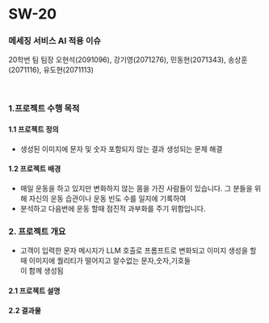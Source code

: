 # SW-20
### 메세징 서비스 AI 적용 이슈

20학번 팀
팀장 오현석(2091096), 강기영(2071276), 민동현(2071343), 송상훈(2071116), 유도현(2071113)

<br>

### 1.프로젝트 수행 목적

#### 1.1 프로젝트 정의

* 생성된 이미지에 문자 및 숫자 포함되지 않는 결과 생성되는 문제 해결



#### 1.2 프로젝트 배경

* 매일 운동을 하고 있지만 변화하지 않는 몸을 가진 사람들이 있습니다. 그 분들을 위해 자신의 운동 습관이나 운동 빈도 수를 일지에 기록하여
* 분석하고 다음번에 운동 할때 점진적 과부화를 주기 위함입니다. 


### 2. 프로젝트 개요
* 고객이 입력한 문자 메시지가 LLM 호출로 프롬프트로 변화되고 이미지 생성을 할 때 이미지에 퀄리티가 떨어지고 알수없는 문자,숫자,기호들  
  이 함께 생성됨
#### 2.1 프로젝트 설명




#### 2.2 결과물
